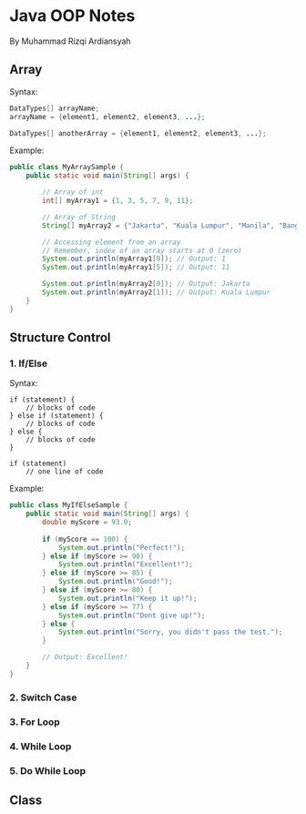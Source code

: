 # Java OOP Notes
By Muhammad Rizqi Ardiansyah

## Array
Syntax: 
```java
DataTypes[] arrayName;
arrayName = {element1, element2, element3, ...};

DataTypes[] anotherArray = {element1, element2, element3, ...};

```

Example:
```java
public class MyArraySample {
    public static void main(String[] args) {

        // Array of int
        int[] myArray1 = {1, 3, 5, 7, 9, 11};

        // Array of String
        String[] myArray2 = {"Jakarta", "Kuala Lumpur", "Manila", "Bangkok"}

        // Accessing element from an array
        // Remember, index of an array starts at 0 (zero)
        System.out.println(myArray1[0]); // Output: 1
        System.out.println(myArray1[5]); // Output: 11

        System.out.println(myArray2[0]); // Output: Jakarta
        System.out.println(myArray2[1]); // Output: Kuala Lumpur
    }
}
```

## Structure Control

### 1. If/Else
Syntax: 
```
if (statement) {
    // blocks of code
} else if (statement) {
    // blocks of code
} else {
    // blocks of code
}
```

```
if (statement) 
    // one line of code
```
Example:
```java
public class MyIfElseSample {
    public static void main(String[] args) {
        double myScore = 93.0;
        
        if (myScore == 100) {
            System.out.println("Perfect!");
        } else if (myScore >= 90) {
            System.out.println("Excellent!");
        } else if (myScore >= 85) {
            System.out.println("Good!");
        } else if (myScore >= 80) {
            System.out.println("Keep it up!");
        } else if (myScore >= 77) {
            System.out.println("Dont give up!");
        } else {
            System.out.println("Sorry, you didn't pass the test.");
        }

        // Output: Excellent!
    }
}
```
### 2. Switch Case

### 3. For Loop

### 4. While Loop

### 5. Do While Loop

## Class


